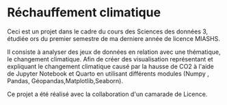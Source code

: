 # Réchauffement climatique

Ceci est un projet dans le cadre du cours des Sciences des données 3, étudiée ors du premier semestre de ma derniere année de licence MIASHS.

Il consiste à analyser des jeux de données en relation avec une thématique, le changement climatique. 
Afin de créer des visualisation représentant et expliquant le  changement climatique causé par la hausse de CO2 à l'aide de Jupyter Notebook et Quarto en utilisant différents modules (Numpy , Pandas, Géopandas,Matplotlib,Seaborn).

Ce projet a été réalisé avec la collaboration d'un camarade de Licence.
